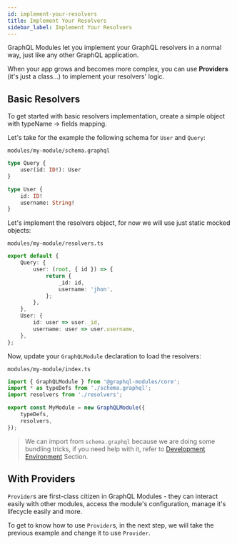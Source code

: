 ```yaml
---
id: implement-your-resolvers
title: Implement Your Resolvers
sidebar_label: Implement Your Resolvers
---
```


GraphQL Modules let you implement your GraphQL resolvers in a normal way, just like any other GraphQL application.

When your app grows and becomes more complex, you can use **Providers** (it's just a class...) to implement your resolvers' logic.

## Basic Resolvers

To get started with basic resolvers implementation, create a simple object with typeName -> fields mapping.

Let's take for the example the following schema for `User` and `Query`:

`modules/my-module/schema.graphql`
```graphql
type Query {
    user(id: ID!): User
}

type User {
    id: ID!
    username: String!
}
```

Let's implement the resolvers object, for now we will use just static mocked objects:

`modules/my-module/resolvers.ts`
```typescript
export default {
    Query: {
        user: (root, { id }) => {
            return {
                _id: id,
                username: 'jhon',
            };
        },
    },
    User: {
        id: user => user._id,
        username: user => user.username,
    },
};
```

Now, update your `GraphQLModule` declaration to load the resolvers:

`modules/my-module/index.ts`
```typescript
import { GraphQLModule } from '@graphql-modules/core';
import * as typeDefs from './schema.graphql';
import resolvers from './resolvers';

export const MyModule = new GraphQLModule({
    typeDefs,
    resolvers,
});
```

> We can import from `schema.graphql` because we are doing some bundling tricks, if you need help with it, refer to [Development Environment](/docs/guides/development-environment) Section.

## With Providers

`Provider`s are first-class citizen in GraphQL Modules - they can interact easily with other modules, access the module's configuration, manage it's lifecycle easily and more.

To get to know how to use `Provider`s, in the next step, we will take the previous example and change it to use `Provider`.
